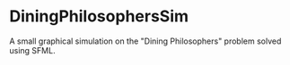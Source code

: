 # DiningPhilosophersSim
A small graphical simulation on the "Dining Philosophers" problem solved using SFML.
